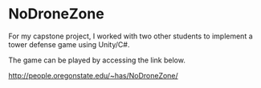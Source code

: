 # NoDroneZone

For my capstone project, I worked with two other students to implement a tower defense game using Unity/C#.

The game can be played by accessing the link below.

http://people.oregonstate.edu/~has/NoDroneZone/
